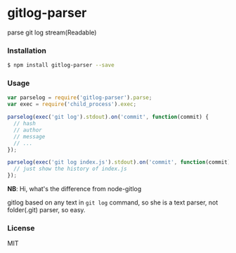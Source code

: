
gitlog-parser
======================

parse git log stream(Readable)

### Installation

```sh
$ npm install gitlog-parser --save
```

### Usage

```js
var parselog = require('gitlog-parser').parse;
var exec = require('child_process').exec;

parselog(exec('git log').stdout).on('commit', function(commit) {
  // hash
  // author
  // message
  // ...
});

parselog(exec('git log index.js').stdout).on('commit', function(commit) {
  // just show the history of index.js
});
```

**NB**: Hi, what's the difference from node-gitlog

gitlog based on any text in `git log` command, so she is a text parser, not folder(.git) parser, so easy.

### License

MIT

